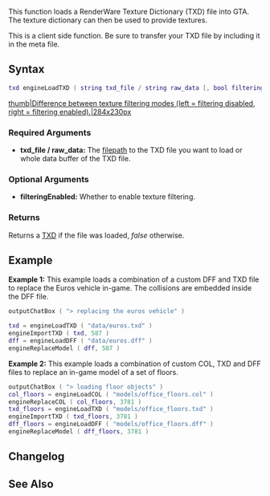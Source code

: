 This function loads a RenderWare Texture Dictionary (TXD) file into GTA. The texture dictionary can then be used to provide textures.

This is a client side function. Be sure to transfer your TXD file by including it in the meta file.

Syntax
------

``` lua
txd engineLoadTXD ( string txd_file / string raw_data [, bool filteringEnabled = true ] )
```

[thumb|Difference between texture filtering modes (left = filtering disabled, right = filtering enabled).|284x230px](/Image:Filtering.jpg.md "wikilink")

### Required Arguments

-   **txd\_file / raw\_data:** The [filepath](/filepath.md "wikilink") to the TXD file you want to load or whole data buffer of the TXD file.

### Optional Arguments

-   **filteringEnabled:** Whether to enable texture filtering.

### Returns

Returns a [TXD](/TXD.md "wikilink") if the file was loaded, *false* otherwise.

Example
-------

**Example 1:** This example loads a combination of a custom DFF and TXD file to replace the Euros vehicle in-game. The collisions are embedded inside the DFF file.

``` lua
outputChatBox ( "> replacing the euros vehicle" )

txd = engineLoadTXD ( "data/euros.txd" )
engineImportTXD ( txd, 587 )
dff = engineLoadDFF ( "data/euros.dff" )
engineReplaceModel ( dff, 587 )
```

**Example 2:** This example loads a combination of custom COL, TXD and DFF files to replace an in-game model of a set of floors.

``` lua
outputChatBox ( "> loading floor objects" )
col_floors = engineLoadCOL ( "models/office_floors.col" )
engineReplaceCOL ( col_floors, 3781 )
txd_floors = engineLoadTXD ( "models/office_floors.txd" )
engineImportTXD ( txd_floors, 3781 )
dff_floors = engineLoadDFF ( "models/office_floors.dff" )
engineReplaceModel ( dff_floors, 3781 )
```

Changelog
---------

See Also
--------
